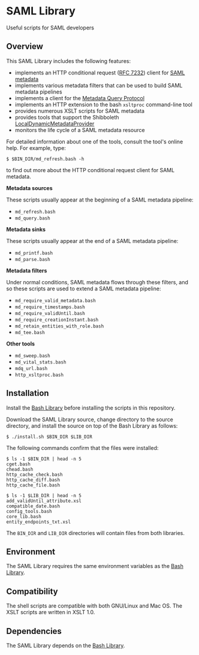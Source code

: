 # SAML Library

Useful scripts for SAML developers

## Overview

This SAML Library includes the following features:

* implements an HTTP conditional request ([RFC 7232](https://tools.ietf.org/html/rfc7232)) client for [SAML metadata](https://en.wikipedia.org/wiki/SAML_Metadata)
* implements various metadata filters that can be used to build SAML metadata pipelines
* implements a client for the [Metadata Query Protocol](https://github.com/iay/md-query)
* implements an HTTP extension to the bash `xsltproc` command-line tool
* provides numerous XSLT scripts for SAML metadata
* provides tools that support the Shibboleth [LocalDynamicMetadataProvider](https://wiki.shibboleth.net/confluence/x/hYGNAQ)
* monitors the life cycle of a SAML metadata resource

For detailed information about one of the tools, consult the tool's online help. For example, type:

```Shell
$ $BIN_DIR/md_refresh.bash -h
```

to find out more about the HTTP conditional request client for SAML metadata.

**Metadata sources**

These scripts usually appear at the beginning of a SAML metadata pipeline:

* `md_refresh.bash`
* `md_query.bash`

**Metadata sinks**

These scripts usually appear at the end of a SAML metadata pipeline:

* `md_printf.bash`
* `md_parse.bash`

**Metadata filters**

Under normal conditions, SAML metadata flows through these filters, and so these scripts are used to extend a SAML metadata pipeline:

* `md_require_valid_metadata.bash`
* `md_require_timestamps.bash`
* `md_require_validUntil.bash`
* `md_require_creationInstant.bash`
* `md_retain_entities_with_role.bash`
* `md_tee.bash`

**Other tools**

* `md_sweep.bash`
* `md_vital_stats.bash`
* `mdq_url.bash`
* `http_xsltproc.bash`

## Installation

Install the [Bash Library](https://github.com/trscavo/bash-library) before installing the scripts in this repository.

Download the SAML Library source, change directory to the source directory, and install the source on top of the Bash Library as follows:

```Shell
$ ./install.sh $BIN_DIR $LIB_DIR
```

The following commands confirm that the files were installed:

```Shell
$ ls -1 $BIN_DIR | head -n 5
cget.bash
chead.bash
http_cache_check.bash
http_cache_diff.bash
http_cache_file.bash

$ ls -1 $LIB_DIR | head -n 5
add_validUntil_attribute.xsl
compatible_date.bash
config_tools.bash
core_lib.bash
entity_endpoints_txt.xsl
```

The `BIN_DIR` and `LIB_DIR` directories will contain files from both libraries.

## Environment

The SAML Library requires the same environment variables as the [Bash Library](https://github.com/trscavo/bash-library).

## Compatibility

The shell scripts are compatible with both GNU/Linux and Mac OS. The XSLT scripts are written in XSLT 1.0.

## Dependencies

The SAML Library depends on the [Bash Library](https://github.com/trscavo/bash-library).
